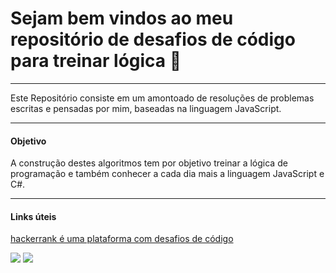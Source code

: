 

# Sejam bem vindos ao meu repositório de desafios de código para treinar lógica :wave:

---
Este Repositório consiste em um amontoado de resoluções de problemas escritas e pensadas por mim, baseadas na linguagem JavaScript.

---
#### Objetivo

A construção destes algoritmos tem por objetivo treinar a lógica de programação e também conhecer a cada dia mais a linguagem JavaScript e C#.

---

#### Links úteis

[hackerrank é uma plataforma com desafios de código](https://www.hackerrank.com/products/developer-skills-platform/)

[![](https://img.shields.io/badge/linkedin-helberte-blue)](https://www.linkedin.com/in/helberte-costa-programmer/) [![](https://img.shields.io/badge/Whatsapp-helberte-yellow)](https://wa.me/556992080440)
